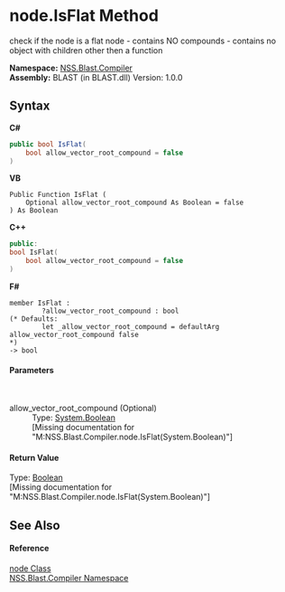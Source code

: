 # node.IsFlat Method 
 

check if the node is a flat node - contains NO compounds - contains no object with children other then a function

**Namespace:**&nbsp;<a href="26a25caa-f50b-92ad-f15c-dbb9db1493ae">NSS.Blast.Compiler</a><br />**Assembly:**&nbsp;BLAST (in BLAST.dll) Version: 1.0.0

## Syntax

**C#**<br />
``` C#
public bool IsFlat(
	bool allow_vector_root_compound = false
)
```

**VB**<br />
``` VB
Public Function IsFlat ( 
	Optional allow_vector_root_compound As Boolean = false
) As Boolean
```

**C++**<br />
``` C++
public:
bool IsFlat(
	bool allow_vector_root_compound = false
)
```

**F#**<br />
``` F#
member IsFlat : 
        ?allow_vector_root_compound : bool 
(* Defaults:
        let _allow_vector_root_compound = defaultArg allow_vector_root_compound false
*)
-> bool 

```


#### Parameters
&nbsp;<dl><dt>allow_vector_root_compound (Optional)</dt><dd>Type: <a href="https://docs.microsoft.com/dotnet/api/system.boolean" target="_blank" rel="noopener noreferrer">System.Boolean</a><br />\[Missing <param name="allow_vector_root_compound"/> documentation for "M:NSS.Blast.Compiler.node.IsFlat(System.Boolean)"\]</dd></dl>

#### Return Value
Type: <a href="https://docs.microsoft.com/dotnet/api/system.boolean" target="_blank" rel="noopener noreferrer">Boolean</a><br />\[Missing <returns> documentation for "M:NSS.Blast.Compiler.node.IsFlat(System.Boolean)"\]

## See Also


#### Reference
<a href="7dc9b7e9-64ad-f224-ae1a-4e6639739f56">node Class</a><br /><a href="26a25caa-f50b-92ad-f15c-dbb9db1493ae">NSS.Blast.Compiler Namespace</a><br />